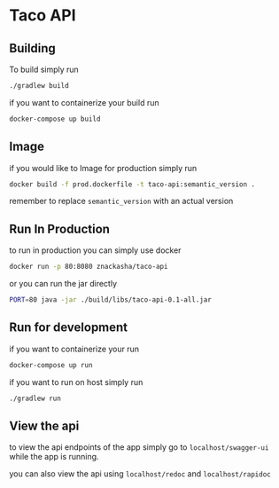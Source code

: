 # Taco API

## Building

To build simply run

```bash
./gradlew build
```

if you want to containerize your build run

```bash
docker-compose up build
```

## Image

if you would like to Image for production simply run

```bash
docker build -f prod.dockerfile -t taco-api:semantic_version .
```

remember to replace `semantic_version` with an actual version

## Run In Production

to run in production you can simply use docker

```bash
docker run -p 80:8080 znackasha/taco-api
```

or you can run the jar directly

```bash
PORT=80 java -jar ./build/libs/taco-api-0.1-all.jar
```

## Run for development

if you want to containerize your run

```bash
docker-compose up run
```

if you want to run on host simply run

```bash
./gradlew run
```

## View the api

to view the api endpoints of the app simply go to `localhost/swagger-ui` while the app is running.

you can also view the api using `localhost/redoc` and `localhost/rapidoc`
